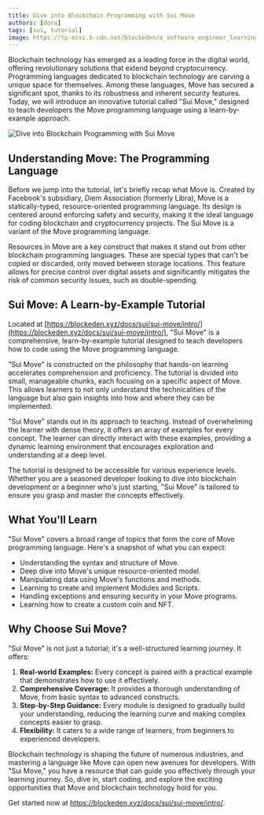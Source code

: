 ```yaml
---
title: Dive into Blockchain Programming with Sui Move
authors: [dora]
tags: [sui, tutorial]
image: https://tp-misc.b-cdn.net/blockeden/a_software_engineer_learning_coding_cinematic_portrait.png
---
```


Blockchain technology has emerged as a leading force in the digital world, offering revolutionary solutions that extend beyond cryptocurrency. Programming languages dedicated to blockchain technology are carving a unique space for themselves. Among these languages, Move has secured a significant spot, thanks to its robustness and inherent security features. Today, we will introduce an innovative tutorial called "Sui Move," designed to teach developers the Move programming language using a learn-by-example approach.

![Dive into Blockchain Programming with Sui Move](https://tp-misc.b-cdn.net/blockeden/a_software_engineer_learning_coding_cinematic_portrait.png "Dive into Blockchain Programming with Sui Move")

## Understanding Move: The Programming Language

Before we jump into the tutorial, let's briefly recap what Move is. Created by Facebook's subsidiary, Diem Association (formerly Libra), Move is a statically-typed, resource-oriented programming language. Its design is centered around enforcing safety and security, making it the ideal language for coding blockchain and cryptocurrency projects. The Sui Move is a variant of the Move programming language.

Resources in Move are a key construct that makes it stand out from other blockchain programming languages. These are special types that can't be copied or discarded, only moved between storage locations. This feature allows for precise control over digital assets and significantly mitigates the risk of common security issues, such as double-spending.

## Sui Move: A Learn-by-Example Tutorial

Located at [https://blockeden.xyz/docs/sui/sui-move/intro/](https://blockeden.xyz/docs/sui/sui-move/intro/), "Sui Move" is a comprehensive, learn-by-example tutorial designed to teach developers how to code using the Move programming language.

"Sui Move" is constructed on the philosophy that hands-on learning accelerates comprehension and proficiency. The tutorial is divided into small, manageable chunks, each focusing on a specific aspect of Move. This allows learners to not only understand the technicalities of the language but also gain insights into how and where they can be implemented.

"Sui Move" stands out in its approach to teaching. Instead of overwhelming the learner with dense theory, it offers an array of examples for every concept. The learner can directly interact with these examples, providing a dynamic learning environment that encourages exploration and understanding at a deep level.

The tutorial is designed to be accessible for various experience levels. Whether you are a seasoned developer looking to dive into blockchain development or a beginner who's just starting, "Sui Move" is tailored to ensure you grasp and master the concepts effectively.

## What You'll Learn

"Sui Move" covers a broad range of topics that form the core of Move programming language. Here's a snapshot of what you can expect:

- Understanding the syntax and structure of Move.
- Deep dive into Move's unique resource-oriented model.
- Manipulating data using Move's functions and methods.
- Learning to create and implement Modules and Scripts.
- Handling exceptions and ensuring security in your Move programs.
- Learning how to create a custom coin and NFT.

## Why Choose Sui Move?

"Sui Move" is not just a tutorial; it's a well-structured learning journey. It offers:

1. **Real-world Examples:** Every concept is paired with a practical example that demonstrates how to use it effectively.
2. **Comprehensive Coverage:** It provides a thorough understanding of Move, from basic syntax to advanced constructs.
3. **Step-by-Step Guidance:** Every module is designed to gradually build your understanding, reducing the learning curve and making complex concepts easier to grasp.
5. **Flexibility:** It caters to a wide range of learners, from beginners to experienced developers.

Blockchain technology is shaping the future of numerous industries, and mastering a language like Move can open new avenues for developers. With "Sui Move," you have a resource that can guide you effectively through your learning journey. So, dive in, start coding, and explore the exciting opportunities that Move and blockchain technology hold for you.

Get started now at https://blockeden.xyz/docs/sui/sui-move/intro/.

